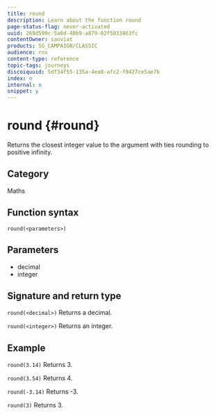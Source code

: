 ```yaml
---
title: round
description: Learn about the function round
page-status-flag: never-activated
uuid: 269d590c-5a6d-40b9-a879-02f5033863fc
contentOwner: sauviat
products: SG_CAMPAIGN/CLASSIC
audience: rns
content-type: reference
topic-tags: journeys
discoiquuid: 5df34f55-135a-4ea8-afc2-f9427ce5ae7b
index: n
internal: n
snippet: y
---
```


# round {#round}

Returns the closest integer value to the argument with ties rounding to positive infinity.

## Category

Maths

## Function syntax

`round(<parameters>)`

## Parameters

* decimal
* integer

## Signature and return type

`round(<decimal>)`
Returns a decimal.

`round(<integer>)`
Returns an integer.

## Example

`round(3.14)`
Returns 3.

`round(3.54)`
Returns 4.

`round(-3.14)`
Returns -3.

`round(3)`
Returns 3.
